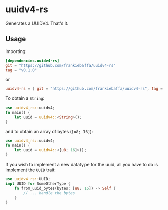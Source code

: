 # uuidv4-rs

Generates a UUIDV4. That's it.

## Usage

Importing:

```toml
[dependencies.uuidv4-rs]
git = "https://github.com/frankiebaffa/uuidv4-rs"
tag = "v0.1.0"
```

or

```toml
uuidv4-rs = { git = "https://github.com/frankiebaffa/uuidv4-rs", tag = "v0.1.0" }
```

To obtain a `String`:

```rust
use uuidv4_rs::uuidv4;
fn main() {
    let uuid = uuidv4::<String>();
}
```

and to obtain an array of bytes (`[u8; 16]`):

```rust
use uuidv4_rs::uuidv4;
fn main() {
    let uuid = uuidv4::<[u8; 16]>();
}
```

If you wish to implement a new datatype for the uuid, all you
have to do is implement the `UUID` trait:

```rust
use uuidv4_rs::UUID;
impl UUID for SomeOtherType {
    fn from_uuid_bytes(bytes: [u8; 16]) -> Self {
        // ... handle the bytes
    }
}
```
